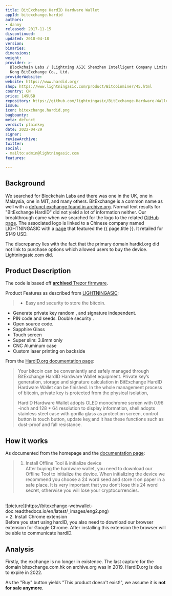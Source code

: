 ```yaml
---
title: BitExchange HardID Hardware Wallet
appId: bitexchange.hardid
authors:
- danny
released: 2017-11-15
discontinued: 
updated: 2018-04-18
version: 
binaries: 
dimensions: 
weight: 
provider: >-
  Blockchain Labs / (Lightning ASIC Shenzhen Intelligent Company Limited) / Hong
  Kong BitExchange Co., Ltd.
providerWebsite: 
website: https://www.hardid.org/
shop: https://www.lightningasic.com/product/Bitcoinminer/45.html
country: CN
price: 149USD
repository: https://github.com/lightningasic/BitExchange-Hardware-Wallet
issue: 
icon: bitexchange.hardid.png
bugbounty: 
meta: defunct
verdict: plainkey
date: 2022-04-29
signer: 
reviewArchive: 
twitter: 
social:
- mailto:admin@lightningasic.com
features: 

---
```


## Background 

We searched for Blockchain Labs and there was one in the UK, one in Malaysia, one in MIT, and many others. BitExchange is a common name as well with a [defunct exchange found in archive.org](https://web.archive.org/web/20180918065154/http://www.bitexchange.com.hk/public/). Normal text results for "BitExchange HardID" did not yield a lot of information neither. Our breakthrough came when we searched for the logo to the related [GitHub page](https://github.com/lightningasic/BitExchange-Hardware-Wallet). The associated logo is linked to a Chinese company named LIGHTNINGASIC with a [page](https://www.lightningasic.com/product/Bitcoinminer/45.html) that featured the {{ page.title }}. It retailed for $149 USD. 

The discrepancy lies with the fact that the primary domain hardid.org did not link to purchase options which allowed users to buy the device. Lightningasic.com did. 

## Product Description 

The code is based off [**archived** Trezor firmware](https://github.com/lightningasic/BitExchange-Hardware-Wallet).

Product Features as described from [LIGHTNINGASIC](https://www.lightningasic.com/product/Bitcoinminer/45.html): 

> - Easy and security to store the bitcoin.
- Generate private key random , and signature independent.
- PIN code and seeds. Double security .
- Open source code.
- Sapphire Glass
- Touch screen
- Super slim: 3.8mm only
- CNC Aluminum case
- Custom laser printing on backside

From the [HardID.org documentation page](https://bitexchange-webwallet-doc.readthedocs.io/en/latest/BitExchange-HardID-Tools-Manual/BitExchange-HardID-Tools-Manual.html#recovery-wallet):

> Your bitcoin can be conveniently and safely managed through BitExchange HardID Hardware Wallet equipment. Private key’s generation, storage and signature calculation in BitExchange HardID Hardware Wallet can be finished. In the whole management process of bitcoin, private key is protected from the physical isolation, 
>
> HardID Hardware Wallet adopts OLED monochrome screen with 0.96 -inch and 128 * 64 resolution to display information, shell adopts stainless steel case with gorilla glass as protection screen, control button is touch button, update key,and it has these functions such as dust-proof and fall resistance.

## How it works 

As documented from the homepage and the [documentation page](https://bitexchange-webwallet-doc.readthedocs.io/en/latest/BitExchange-HardID-Tools-Manual/BitExchange-HardID-Tools-Manual.html#download-the-offline-toolbox):

> 1. Install Offline Tool & initialize device<br />
After buying the hardware wallet, you need to download our Offline Tool to initialize the device. When initializing the device we recommend you choose a 24 word seed and store it on paper in a safe place. It is very important that you don’t lose this 24 word secret, otherwise you will lose your cryptocurrencies.
<br />
![picture](https://bitexchange-webwallet-doc.readthedocs.io/en/latest/_images/eng2.png)  
<br /> 
> 2. Install Chrome extension<br />
Before you start using hardID, you also need to download our browser extension for Google Chrome. After installing this extension the browser will be able to communicate hardID.

## Analysis 

Firstly, the exchange is no longer in existence. The last capture for the domain bitexchange.com.hk on archive.org was in 2019. HardID.org is due to expire in 2022. 

As the "Buy" button yields "This product doesn't exist!", we assume it is **not for sale anymore**.

